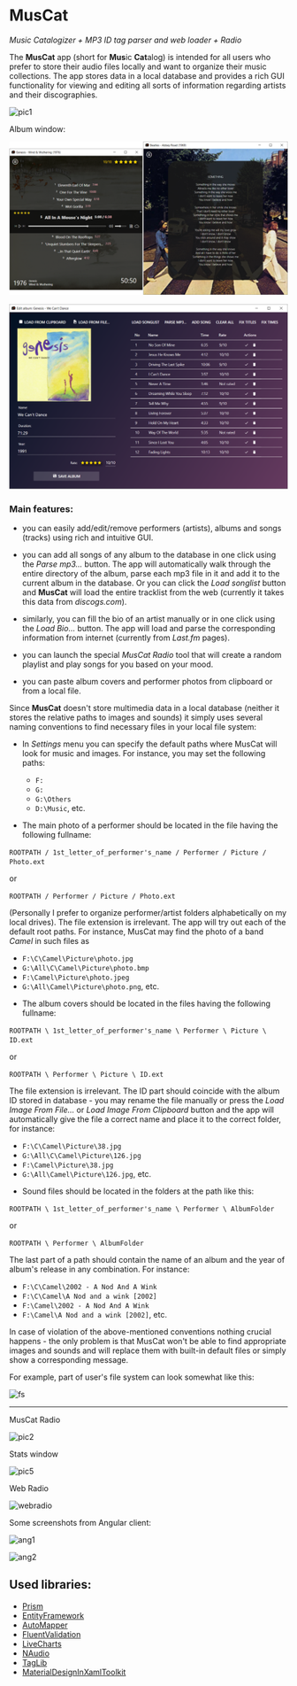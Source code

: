 # MusCat

*Music Catalogizer + MP3 ID tag parser and web loader + Radio*

The **MusCat** app (short for **Mus**ic **Cat**alog) is intended for all users who prefer to store their audio files locally and want to organize their music collections. The app stores data in a local database and provides a rich GUI functionality for viewing and editing all sorts of information regarding artists and their discographies.

![pic1](https://github.com/ar1st0crat/MusCat/blob/master/Screenshots/1.png)

Album window:

![pic3](https://github.com/ar1st0crat/MusCat/blob/master/Screenshots/3.png)

![pic4](https://github.com/ar1st0crat/MusCat/blob/master/Screenshots/4.png)


### Main features:

* you can easily add/edit/remove performers (artists), albums and songs (tracks) using rich and intuitive GUI.

* you can add all songs of any album to the database in one click using the *Parse mp3...*  button. The app will automatically walk through the entire directory of the album, parse each mp3 file in it and add it to the current album in the database. Or you can click the *Load songlist* button and **MusCat** will load the entire tracklist from the web (currently it takes this data from *discogs.com*).

* similarly, you can fill the bio of an artist manually or in one click using the *Load Bio...* button. The app will load and parse the corresponding information from internet (currently from *Last.fm* pages).

* you can launch the special *MusCat Radio* tool that will create a random playlist and play songs for you based on your mood.

* you can paste album covers and performer photos from clipboard or from a local file.


Since **MusCat** doesn't store multimedia data in a local database (neither it stores the relative paths to images and sounds) it simply uses several naming conventions to find necessary files in your local file system:

* In *Settings* menu you can specify the default paths where MusCat will look for music and images. For instance, you may set the following paths:

   - ```F:```
   - ```G:```
   - ```G:\Others```
   - ```D:\Music```, etc.


* The main photo of a performer should be located in the file having the following fullname:

```ROOTPATH / 1st_letter_of_performer's_name / Performer / Picture / Photo.ext```

or 

```ROOTPATH / Performer / Picture / Photo.ext```

(Personally I prefer to organize performer/artist folders alphabetically on my local drives). The file extension is irrelevant. The app will try out each of the default root paths. For instance, MusCat may find the photo of a band *Camel* in such files as

   - ```F:\C\Camel\Picture\photo.jpg```
   - ```G:\All\C\Camel\Picture\photo.bmp```
   - ```F:\Camel\Picture\photo.jpeg```
   - ```G:\All\Camel\Picture\photo.png```, etc.

* The album covers should be located in the files having the following fullname: 

```ROOTPATH \ 1st_letter_of_performer's_name \ Performer \ Picture \ ID.ext```

or

```ROOTPATH \ Performer \ Picture \ ID.ext```

The file extension is irrelevant. The ID part should coincide with the album ID stored in database - you may rename the file manually or press the *Load Image From File...* or *Load Image From Clipboard* button and the app will automatically give the file a correct name and place it to the correct folder, for instance:

   - ```F:\C\Camel\Picture\38.jpg```
   - ```G:\All\C\Camel\Picture\126.jpg```
   - ```F:\Camel\Picture\38.jpg```
   - ```G:\All\Camel\Picture\126.jpg```, etc.

* Sound files should be located in the folders at the path like this:

```ROOTPATH \ 1st_letter_of_performer's_name \ Performer \ AlbumFolder```

or 

```ROOTPATH \ Performer \ AlbumFolder```

The last part of a path should contain the name of an album and the year of album's release in any combination. For instance:

   - ```F:\C\Camel\2002 - A Nod And A Wink```
   - ```F:\C\Camel\A Nod and a wink [2002]```
   - ```F:\Camel\2002 - A Nod And A Wink```
   - ```F:\Camel\A Nod and a wink [2002]```, etc.

In case of violation of the above-mentioned conventions nothing crucial happens - the only problem is that MusCat won't be able to find appropriate images and sounds and will replace them with built-in default files or simply show a corresponding message.

For example, part of user's file system can look somewhat like this:

![fs](https://github.com/ar1st0crat/MusCat/blob/master/Screenshots/fs.png)

<hr/>


MusCat Radio

![pic2](https://github.com/ar1st0crat/MusCat/blob/master/Screenshots/2.png)

Stats window

![pic5](https://github.com/ar1st0crat/MusCat/blob/master/Screenshots/5.png)

Web Radio

![webradio](https://github.com/ar1st0crat/MusCat/blob/master/Screenshots/webradio.png)

Some screenshots from Angular client:

![ang1](https://github.com/ar1st0crat/MusCat/blob/master/Screenshots/angular1.png)

![ang2](https://github.com/ar1st0crat/MusCat/blob/master/Screenshots/angular2.png)


## Used libraries:

- [Prism](https://github.com/PrismLibrary/Prism)
- [EntityFramework](https://www.nuget.org/packages/EntityFramework)
- [AutoMapper](http://automapper.org/)
- [FluentValidation](https://github.com/FluentValidation/FluentValidation)
- [LiveCharts](https://lvcharts.net)
- [NAudio](https://naudio.codeplex.com)
- [TagLib](http://taglib.org)
- [MaterialDesignInXamlToolkit](https://github.com/MaterialDesignInXAML/MaterialDesignInXamlToolkit)
